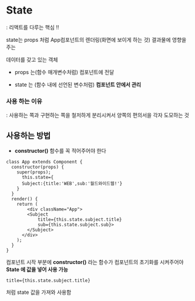 # State 

: 리액트를 다루는 핵심 !!

 state는 props 처럼 App컴포넌트의 렌더링(화면에 보이게 하는 것) 결과물에 영향을 주는

데이터를 갖고 있는 객체

- props 는(함수 매개변수처럼) 컴포넌트에 전달

- state 는  (함수 내에 선언된 변수처럼) **컴포넌트 안에서 관리**



### 사용 하는 이유

: 사용하는 쪽과 구현하는 쪽을 철저하게 분리시켜서 양쪽의 편의서을 각자 도모하는 것



## 사용하는 방법

- **constructor()** 함수를 꼭 적어주어야 한다 

```react
class App extends Component {
  constructor(props) {
    super(props);
      this.state={
      Subject:{title:'WEB',sub:'월드와이드웹!'}
    }
  }
  render() {
    return (
      	<div className="App">
        <Subject 
        	title={this.state.subject.title} 
    		sub={this.state.subject.sub}>
        </Subject>
      </div>
    );
  }
}
```

컴포넌트 시작 부분에 **constructor()** 라는 함수가 컴포넌트의 초기화를 시켜주어야 **State 에 값을 넣어 사용 가능**



```
title={this.state.subject.title} 
```

처럼 state 값을 가져와 사용함

 